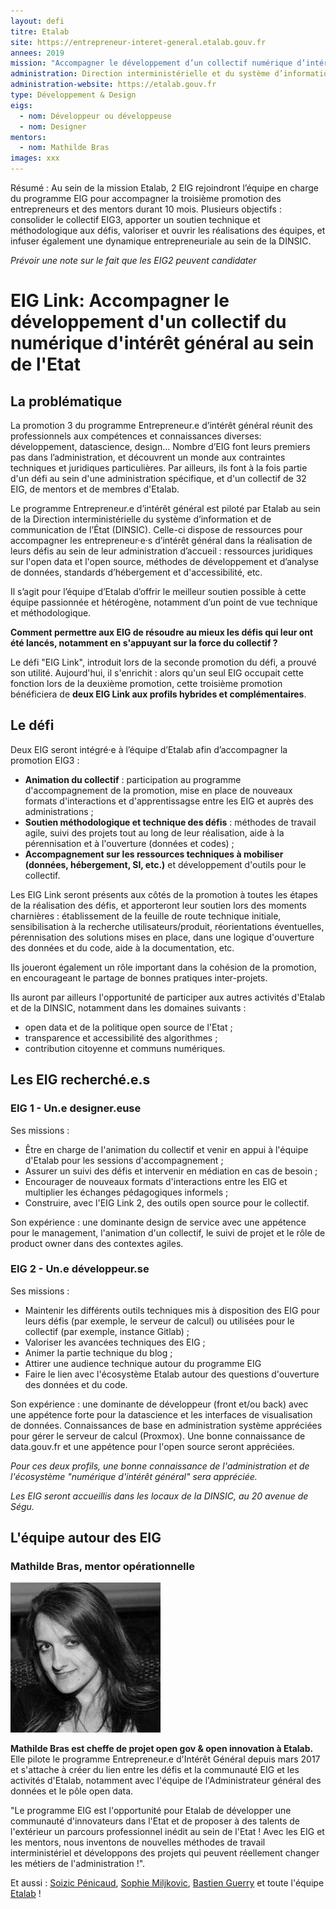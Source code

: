 ```yaml
---
layout: defi
titre: Etalab
site: https://entrepreneur-interet-general.etalab.gouv.fr
annees: 2019
mission: "Accompagner le développement d’un collectif numérique d’intérêt général au sein de l’Etat"
administration: Direction interministérielle et du système d’information et de communication de l’Etat  
administration-website: https://etalab.gouv.fr
type: Développement & Design
eigs:
  - nom: Développeur ou développeuse
  - nom: Designer 
mentors: 
  - nom: Mathilde Bras
images: xxx
---
```


Résumé : Au sein de la mission Etalab, 2 EIG rejoindront l’équipe en charge 
du programme EIG pour accompagner la troisième promotion des entrepreneurs
et des mentors durant 10 mois. Plusieurs objectifs : consolider le collectif 
EIG3, apporter un soutien technique et méthodologique aux défis, valoriser et
ouvrir les réalisations des équipes, et infuser également une dynamique 
entrepreneuriale au sein de la DINSIC.

_Prévoir une note sur le fait que les EIG2 peuvent candidater_

# EIG Link: Accompagner le développement d'un collectif du numérique d'intérêt général au sein de l'Etat

## La problématique

La promotion 3 du programme Entrepreneur.e d’intérêt général réunit des professionnels aux compétences et connaissances diverses: développement, datascience, design... Nombre d’EIG font leurs premiers pas dans l’administration, et découvrent un monde aux contraintes techniques et juridiques particulières. Par ailleurs, ils font à la fois partie d'un défi au sein d'une administration spécifique, et d'un collectif de 32 EIG, de mentors et de membres d'Etalab. 

Le programme Entrepreneur.e d’intérêt général est piloté par Etalab au sein de la Direction interministérielle du système d’information et de communication de l’État (DINSIC). Celle-ci dispose de ressources pour accompagner les entrepreneur·e·s d’intérêt général dans la réalisation de leurs défis au sein de leur administration d’accueil : ressources juridiques sur l'open data et l'open source, méthodes de développement et d’analyse de données, standards d’hébergement et d'accessibilité, etc.

Il s’agit pour l’équipe d’Etalab d’offrir le meilleur soutien possible à cette équipe passionnée et hétérogène, notamment d’un point de vue technique et méthodologique. 

**Comment permettre aux EIG de résoudre au mieux les défis qui leur ont été lancés, notamment en s'appuyant sur la force du collectif ?** 

Le défi "EIG Link", introduit lors de la seconde promotion du défi, a prouvé son utilité. Aujourd'hui, il s'enrichit : alors qu'un seul EIG occupait cette fonction lors de la deuxième promotion, cette troisième promotion bénéficiera de **deux EIG Link aux profils hybrides et complémentaires**. 

## Le défi 
   
Deux EIG seront intégré·e à l’équipe d’Etalab afin d’accompagner la promotion EIG3 : 
* **Animation du collectif** : participation au programme d'accompagnement de la promotion, mise en place de nouveaux formats d'interactions et d'apprentissagse entre les EIG et auprès des administrations ;
* **Soutien méthodologique et technique des défis** : méthodes de travail agile, suivi des projets tout au long de leur réalisation, aide à la pérennisation et à l'ouverture (données et codes) ;
* **Accompagnement sur les ressources techniques à mobiliser (données, hébergement, SI, etc.)** et développement d'outils pour le collectif.

Les EIG Link seront présents aux côtés de la promotion à toutes les étapes de la réalisation des défis, et apporteront leur soutien lors des moments charnières : établissement de la feuille de route technique initiale, sensibilisation à la recherche utilisateurs/produit, réorientations éventuelles, pérennisation des solutions mises en place, dans une logique d'ouverture des données et du code, aide à la documentation, etc. 

Ils joueront également un rôle important dans la cohésion de la promotion, en encourageant le partage de bonnes pratiques inter-projets.

Ils auront par ailleurs l'opportunité de participer aux autres activités d'Etalab et de la DINSIC, notamment dans les domaines suivants :  
* open data et de la politique open source de l'Etat ; 
* transparence et accessibilité des algorithmes ; 
* contribution citoyenne et communs numériques.


## Les EIG recherché.e.s

### EIG 1 - Un.e designer.euse

Ses missions : 
* Être en charge de l'animation du collectif et venir en appui à l'équipe d'Etalab pour les sessions d'accompagnement ; 
* Assurer un suivi des défis et intervenir en médiation en cas de besoin ; 
* Encourager de nouveaux formats d'interactions entre les EIG et multiplier les échanges pédagogiques informels ;
* Construire, avec l'EIG Link 2, des outils open source pour le collectif.

Son expérience : une dominante design de service avec une appétence pour le management, l'animation d'un collectif, le suivi de projet et le rôle de product owner dans des contextes agiles. 

### EIG 2 - Un.e développeur.se

Ses missions : 
* Maintenir les différents outils techniques mis à disposition des EIG pour leurs défis (par exemple, le serveur de calcul) ou utilisées pour le collectif (par exemple, instance Gitlab) ;
* Valoriser les avancées techniques des EIG ;
* Animer la partie technique du blog ;
* Attirer une audience technique autour du programme EIG
* Faire le lien avec l'écosystème Etalab autour des questions d'ouverture des données et du code.

Son expérience : une dominante de développeur (front et/ou back) avec une appétence forte pour la datascience et les interfaces de visualisation de données. Connaissances de base en administration système appréciées pour gérer le serveur de calcul (Proxmox). Une bonne connaissance de data.gouv.fr et une appétence pour l'open source seront appréciées. 

_Pour ces deux profils, une bonne connaissance de l'administration et de l'écosystème "numérique d'intérêt général" sera appréciée._

_Les EIG seront accueillis dans les locaux de la DINSIC, au 20 avenue de Ségu._


## L'équipe autour des EIG

### Mathilde Bras, mentor opérationnelle

![Mathilde Bras](/img/communaute/mathilde_bras.jpg)

**Mathilde Bras est cheffe de projet open gov & open innovation à Etalab.** Elle pilote le programme Entrepreneur.e d'Intérêt Général depuis mars 2017 et s'attache à créer du lien entre les défis et la communauté EIG et les activités d'Etalab, notamment avec l'équipe de l'Administrateur général des données et le pôle open data. 

"Le programme EIG est l'opportunité pour Etalab de développer une communauté d'innovateurs dans l'Etat et de proposer à des talents de l'extérieur un parcours professionnel inédit au sein de l'Etat ! Avec les EIG et les mentors, nous inventons de nouvelles méthodes de travail interministériel et développons des projets qui peuvent réellement changer les métiers de l'administration !". 


Et aussi : [Soizic Pénicaud](/_communaute/2018-01-01-soizic-penicaud.md), [Sophie Miljkovic](/_communaute/2018-01-01-sophie-miljkovic.md), [Bastien Guerry](/_communaute/2018-01-01-bastien-guerry.md) et toute l'équipe [Etalab](https://www.etalab.gouv.fr/lequipe) !
